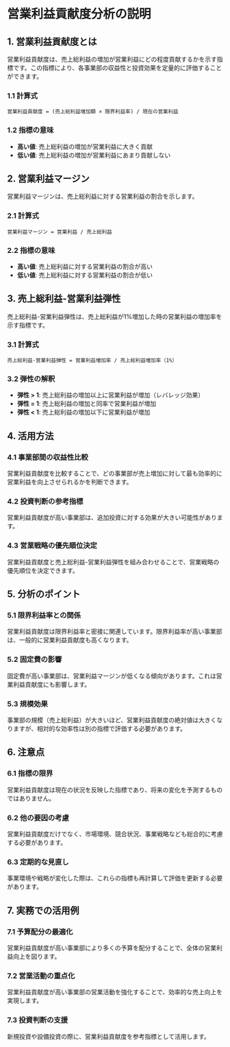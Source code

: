 # 営業利益貢献度分析の説明

## 1. 営業利益貢献度とは

営業利益貢献度は、売上総利益の増加が営業利益にどの程度貢献するかを示す指標です。この指標により、各事業部の収益性と投資効果を定量的に評価することができます。

### 1.1 計算式

```
営業利益貢献度 = (売上総利益増加額 × 限界利益率) / 現在の営業利益
```

### 1.2 指標の意味

- **高い値**: 売上総利益の増加が営業利益に大きく貢献
- **低い値**: 売上総利益の増加が営業利益にあまり貢献しない

## 2. 営業利益マージン

営業利益マージンは、売上総利益に対する営業利益の割合を示します。

### 2.1 計算式

```
営業利益マージン = 営業利益 / 売上総利益
```

### 2.2 指標の意味

- **高い値**: 売上総利益に対する営業利益の割合が高い
- **低い値**: 売上総利益に対する営業利益の割合が低い

## 3. 売上総利益-営業利益弾性

売上総利益-営業利益弾性は、売上総利益が1%増加した時の営業利益の増加率を示す指標です。

### 3.1 計算式

```
売上総利益-営業利益弾性 = 営業利益増加率 / 売上総利益増加率（1%）
```

### 3.2 弾性の解釈

- **弾性 > 1**: 売上総利益の増加以上に営業利益が増加（レバレッジ効果）
- **弾性 = 1**: 売上総利益の増加と同率で営業利益が増加
- **弾性 < 1**: 売上総利益の増加以下に営業利益が増加

## 4. 活用方法

### 4.1 事業部間の収益性比較

営業利益貢献度を比較することで、どの事業部が売上増加に対して最も効率的に営業利益を向上させられるかを判断できます。

### 4.2 投資判断の参考指標

営業利益貢献度が高い事業部は、追加投資に対する効果が大きい可能性があります。

### 4.3 営業戦略の優先順位決定

営業利益貢献度と売上総利益-営業利益弾性を組み合わせることで、営業戦略の優先順位を決定できます。

## 5. 分析のポイント

### 5.1 限界利益率との関係

営業利益貢献度は限界利益率と密接に関連しています。限界利益率が高い事業部は、一般的に営業利益貢献度も高くなります。

### 5.2 固定費の影響

固定費が高い事業部は、営業利益マージンが低くなる傾向があります。これは営業利益貢献度にも影響します。

### 5.3 規模効果

事業部の規模（売上総利益）が大きいほど、営業利益貢献度の絶対値は大きくなりますが、相対的な効率性は別の指標で評価する必要があります。

## 6. 注意点

### 6.1 指標の限界

営業利益貢献度は現在の状況を反映した指標であり、将来の変化を予測するものではありません。

### 6.2 他の要因の考慮

営業利益貢献度だけでなく、市場環境、競合状況、事業戦略なども総合的に考慮する必要があります。

### 6.3 定期的な見直し

事業環境や戦略が変化した際は、これらの指標も再計算して評価を更新する必要があります。

## 7. 実務での活用例

### 7.1 予算配分の最適化

営業利益貢献度が高い事業部により多くの予算を配分することで、全体の営業利益向上を図ります。

### 7.2 営業活動の重点化

営業利益貢献度が高い事業部の営業活動を強化することで、効率的な売上向上を実現します。

### 7.3 投資判断の支援

新規投資や設備投資の際に、営業利益貢献度を参考指標として活用します。 